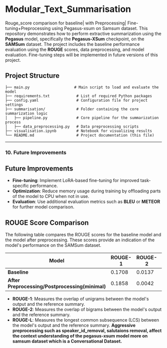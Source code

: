 # Modular_Text_Summarisation
Rouge_score comparison for baseline| with Preprocessing| Fine-tuning+Preprocessing using Pegasus-xsum on Samsum dataset.
This repository demonstrates how to perform extractive summarization using the **Pegasus** model, specifically the **Pegasus-XSum** checkpoint, on the **SAMSum** dataset. The project includes the baseline performance evaluation using the **ROUGE** scores, data preprocessing, and model evaluation. Fine-tuning steps will be implemented in future versions of this project.
## Project Structure

```
├── main.py                    # Main script to load and evaluate the model
├── requirements.txt            # List of required Python packages
├── config.yaml                 # Configuration file for project settings
├── summarisation/              # Folder containing the core summarization logic
│   ├── pipeline.py             # Core pipeline for the summarization process
│   ├── data_preprocessing.py   # Data preprocessing scripts
├── visualisation.ipynb         # Notebook for visualizing results
└── README.md                   # Project documentation (this file)

```



---

### **10. Future Improvements**



## Future Improvements

- **Fine-tuning**: Implement LoRA-based fine-tuning for improved task-specific performance.
- **Optimization**: Reduce memory usage during training by offloading parts of the model to CPU when not in use.
- **Evaluation**: Use additional evaluation metrics such as **BLEU** or **METEOR** for further model comparison.

## ROUGE Score Comparison

The following table compares the ROUGE scores for the baseline model and the model after preprocessing. These scores provide an indication of the model's performance on the SAMSum dataset.

| **Model**              | **ROUGE-1** | **ROUGE-2** | **ROUGE-L** |
|------------------------|-------------|-------------|-------------|
| **Baseline**            | 0.1708      | 0.0137      | 0.1292      |
| **After Preprocessing/Postprocessing(minimal)** | 0.1858      | 0.0042      | 0.1373      |

- **ROUGE-1**: Measures the overlap of unigrams between the model's output and the reference summary.
- **ROUGE-2**: Measures the overlap of bigrams between the model's output and the reference summary.
- **ROUGE-L**: Measures the longest common subsequence (LCS) between the model's output and the reference summary.
**Aggressive preprocessing such as speaker_id_removal, salutaions removal, affect the context understanding of the pegasus-xsum model more on samsum dataset which is a Conversational Dataset.**

  
